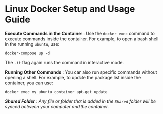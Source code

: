 # Linux Docker Setup and Usage Guide

**Execute Commands in the Container** : Use the `docker exec` command to execute commands inside the container. For example, to open a bash shell in the running `ubuntu`, use:
```TERMINAL
docker-compose up -d
```
The `-it` flag again runs the command in interactive mode.

**Running Other Commands** : You can also run specific commands without opening a shell. For example, to update the package list inside the container, you can use:
```TERMINAL
docker exec my_ubuntu_container apt-get update
```

***Shared Folder*** : *Any file or folder that is added in the `Shared` folder will be synced between your computer and the container.*